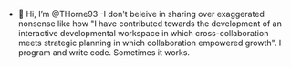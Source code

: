 - 👋 Hi, I’m @THorne93
-I don't beleive in sharing over exaggerated nonsense like how "I have contributed towards the development of an interactive developmental workspace in which cross-collaboration meets strategic planning in which collaboration empowered growth".
I program and write code. Sometimes it works.
